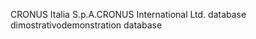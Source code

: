 <span data-ttu-id="a838c-101">CRONUS Italia S.p.A.</span><span class="sxs-lookup"><span data-stu-id="a838c-101">CRONUS International Ltd.</span></span> <span data-ttu-id="a838c-102">database dimostrativo</span><span class="sxs-lookup"><span data-stu-id="a838c-102">demonstration database</span></span>
